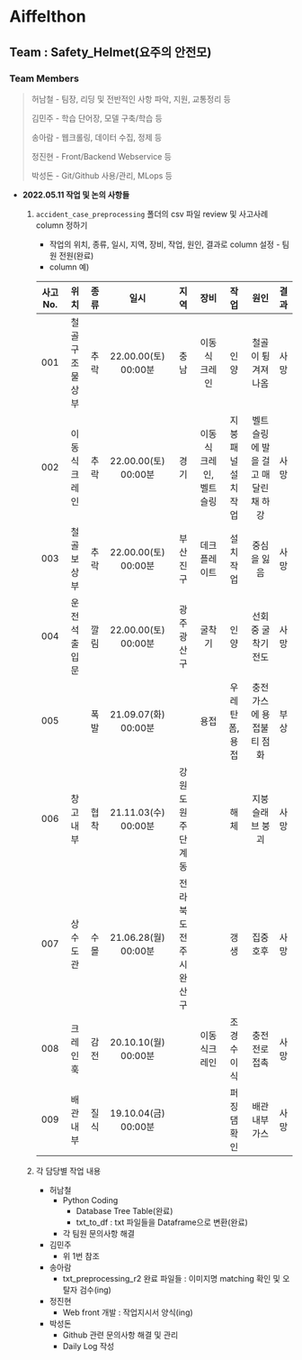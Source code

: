 # Aiffelthon
## Team : Safety_Helmet(요주의 안전모)
### Team Members
> 허남철 - 팀장, 리딩 및 전반적인 사항 파악, 지원, 교통정리 등
>
> 김민주 - 학습 단어장, 모델 구축/학습 등
>
> 송아람 - 웹크롤링, 데이터 수집, 정제 등
>
> 정진현 - Front/Backend Webservice 등
>
> 박성돈 - Git/Github 사용/관리, MLops 등

- __2022.05.11 작업 및 논의 사항들__
    1. `accident_case_preprocessing` 폴더의 csv 파일 review 및 사고사례 column 정하기
        - 작업의 위치, 종류, 일시, 지역, 장비, 작업, 원인, 결과로 column 설정 - 팀원 전원(완료)  
        - column 예)

        |사고 No.|위치|종류|일시|지역|장비|작업|원인|결과|
        |:---:|:---:|:---:|:---:|:---:|:---:|:---:|:---:|:---:|
        |001|철골 구조물 상부|추락|22.00.00(토) 00:00분|충남|이동식 크레인|인양|철골이 튕겨져 나옴|사망|
        |002|이동식 크레인|추락|22.00.00(토) 00:00분|경기|이동식 크레인, 벨트슬링|지붕패널 설치작업|벨트슬링에 발을 걸고 매달린 채 하강|사망|
        |003|철골보 상부|추락|22.00.00(토) 00:00분|부산 진구|데크플레이트|설치 작업|중심을 잃음|사망|
        |004|운전석 출입문|깔림|22.00.00(토) 00:00분|광주 광산구|굴착기|인양|선회 중 굴착기 전도|사망|
        |005||폭발|21.09.07(화) 00:00분||용접|우레탄 폼, 용접|충전가스에 용접불티 점화|부상|
        |006|창고 내부|협착|21.11.03(수) 00:00분|강원도 원주 단계동||해체|지붕 슬래브 붕괴|사망|
        |007|상수도관|수몰|21.06.28(월) 00:00분|전라북도 전주시 완산구||갱생|집중호후|사망|
        |008|크레인 훅|감전|20.10.10(월) 00:00분||이동식크레인|조경수 이식|충전 전로 접촉|사망|
        |009|배관 내부|질식|19.10.04(금) 00:00분|||퍼징댐 확인|배관 내부 가스|사망|


    2. 각 담당별 작업 내용  
        - 허남철  
            - Python Coding  
                - Database Tree Table(완료)  
                - txt_to_df : txt 파일들을 Dataframe으로 변환(완료)  
            - 각 팀원 문의사항 해결  
        - 김민주  
            - 위 1번 참조
        - 송아람  
            - txt_preprocessing_r2 완료 파일들 : 이미지명 matching 확인 및 오탈자 검수(ing)  
        - 정진현  
            - Web front 개발 : 작업지시서 양식(ing)  
        - 박성돈  
            - Github 관련 문의사항 해결 및 관리  
            - Daily Log 작성  
        